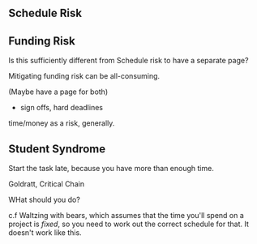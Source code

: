 

## Schedule Risk



## Funding Risk

Is this sufficiently different from Schedule risk to have a separate page?

Mitigating funding risk can be all-consuming.

(Maybe have a page for both)

- sign offs, hard deadlines

time/money as a risk, generally.


## Student Syndrome

Start the task late, because you have more than enough time.

Goldratt, Critical Chain

WHat should you do?  

c.f Waltzing with bears, which assumes that the time you'll spend on a project is _fixed_, so you need to work out the correct 
schedule for that.  It doesn't work like this.


